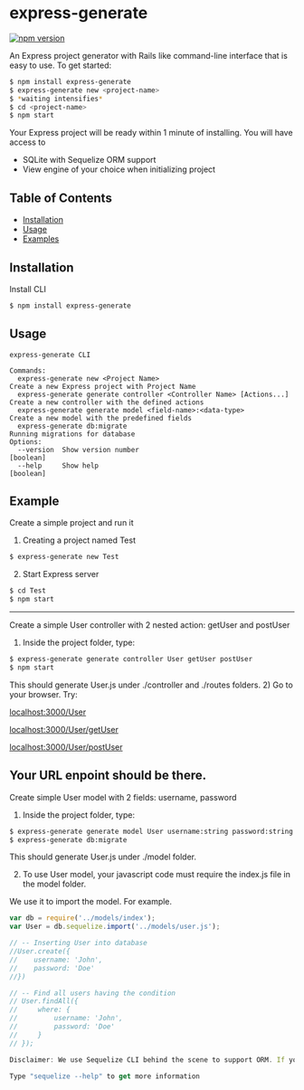 # express-generate

[![npm version](https://badge.fury.io/js/express-generate.svg)](https://badge.fury.io/js/express-generate)

An Express project generator with Rails like command-line interface that is easy to use. To get started: 
```bash
$ npm install express-generate
$ express-generate new <project-name>
$ *waiting intensifies*
$ cd <project-name>
$ npm start
```
Your Express project will be ready within 1 minute of installing. You will have access to
- SQLite with Sequelize ORM support
- View engine of your choice when initializing project

## Table of Contents
- [Installation](#installation)
- [Usage](#usage)
- [Examples](#Examples)

## Installation
Install CLI
```bash
$ npm install express-generate
```

## Usage
```
express-generate CLI

Commands:
  express-generate new <Project Name>                                    Create a new Express project with Project Name
  express-generate generate controller <Controller Name> [Actions...]    Create a new controller with the defined actions
  express-generate generate model <field-name>:<data-type>               Create a new model with the predefined fields
  express-generate db:migrate                                            Running migrations for database
Options:
  --version  Show version number                                         [boolean]
  --help     Show help                                                   [boolean]
```
## Example
Create a simple project and run it
1) Creating a project named Test
```bash
$ express-generate new Test
```
2) Start Express server
```bash
$ cd Test
$ npm start
```
---
Create a simple User controller with 2 nested action: getUser and postUser
1) Inside the project folder, type:
```bash
$ express-generate generate controller User getUser postUser
$ npm start
```
This should generate User.js under ./controller and ./routes folders. 
2) Go to your browser. Try:

[localhost:3000/User](localhost:3000/User)

[localhost:3000/User/getUser](localhost:3000/User/getUser)

[localhost:3000/User/postUser](localhost:3000/User/postUser)

Your URL enpoint should be there.
---
Create simple User model with 2 fields: username, password
1) Inside the project folder, type:
```bash
$ express-generate generate model User username:string password:string
$ express-generate db:migrate
```
This should generate User.js under ./model folder.

2) To use User model, your javascript code must require the index.js file in the model folder. 

We use it to import the model. For example.
```javascript
var db = require('../models/index');
var User = db.sequelize.import('../models/user.js');

// -- Inserting User into database
//User.create({
//    username: 'John',
//    password: 'Doe'
//})

// -- Find all users having the condition
// User.findAll({
//     where: {
//         username: 'John',
//         password: 'Doe'
//     }
// });

Disclaimer: We use Sequelize CLI behind the scene to support ORM. If you want to use Sequelize CLI instead of using ours CLI, you are welcome to do so.

Type "sequelize --help" to get more information
```



